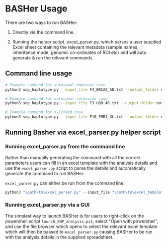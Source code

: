 # BASHer Usage

There are two ways to run BASHer:

1. Directly via the command line.

2. Running the helper script, excel_parser.py, which parses a user supplied Excel sheet containing the relevant metadata (sample names, inheritance mode, genomic co-ordinates of ROI etc) and will auto generate & run the relevant commands.

## Command line usage

```bash
# Example command for autosomal dominant case
python3 snp_haplotype.py --input_file F4_BRCA2_AD.txt --output_folder output/ --output_prefix F4_BRCA2_AD --mode_of_inheritance autosomal_dominant --male_partner 22.F4.MP.rhchp --male_partner_status affected --female_partner 23.F4.FP.rhchp --female_partner_status unaffected --reference 19.F4.PGF.rhchp --reference_status affected --reference_relationship grandparent --embryo_ids 24.F4.EMB11.rhchp 25.F4.EMB12.rhchp 26.F4.EMB13.rhchp --embryo_sex unknown unknown unknown --gene_symbol BRCA2 --gene_start 32315086 --gene_end 32400268 --chr 13

# Example command for autosomal recessive case
python3 snp_haplotype.py --input_file F3_HBB_AR.txt --output_folder output/ --output_prefix F3_HBB_AR --mode_of_inheritance autosomal_recessive --male_partner 13.F3.MP.rhchp --male_partner_status carrier --female_partner 12.F3.FP.rhchp --female_partner_status carrier --reference 15.F3.EMB7.rhchp --reference_status affected --reference_relationship child --embryo_ids 16.F3.EMB8.rhchp 17.F3.EMB9.rhchp 18.F3.EMB10.rhchp --embryo_sex unknown unknown unknown --gene_symbol HBB --gene_start 5225464 --gene_end 5227197 --chr 11

# Example command for X-linked case
python3 snp_haplotype.py --input_file F10_FMR1_XL.txt --output_folder output/ --output_prefix F10_FMR1_XL --mode_of_inheritance x_linked --male_partner 61.F10.MP.rhchp --male_partner_status unaffected --female_partner 62.F10.FP.rhchp --female_partner_status carrier --reference 63.F10.CCM.rhchp --reference_status affected --reference_relationship child --embryo_ids 64.F10.EMB33.rhchp 65.F10.EMB34.rhchp 66.F10.EMB35.rhchp --embryo_sex male female female --gene_symbol FMR1 --gene_start 147911919 --gene_end 147951125 --chr x
```

## Running Basher via excel_parser.py helper script

### Running excel_parser.py from the command line

Rather than manually generating the command with all the correct parameters users can fill in an excel template with the analysis details and use the `excel_parser.py` script to parse the details and automatically generate the command to run BASHer.

`excel_parser.py` can either be run from the command line:

```powershell
python3 "\path\to\excel_parser.py" --input_file "\path\to\excel_template.xlms
```

### Running excel_parser.py via a GUI

The simplest way to launch BASHer is for users to right-click on the powershell script `launch_SNP_analysis.ps1`, select "Open with powershell", and use the file browser which opens to select the relevant excel template which will then be passed to `excel_parser.py` causing BASHer to be run with the analysis details in the supplied spreadsheet.
